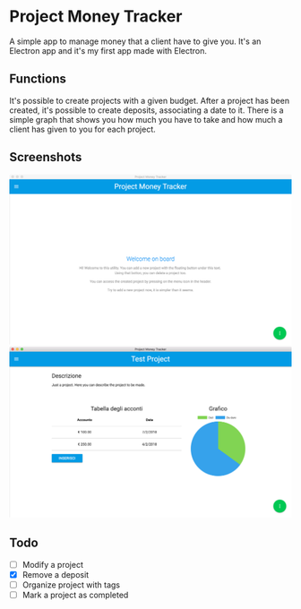 # Project Money Tracker
A simple app to manage money that a client have to give you. It's an Electron app and it's my first app made with Electron. 

## Functions
It's possible to create projects with a given budget. After a project has been created, it's possible to create deposits, associating a date to it. There is a simple graph that shows you how much you have to take and how much a client has given to you for each project.

## Screenshots
![alt](https://github.com/leo93921/project-money-tracker/blob/master/Screenshots/dashboard.png "Dashboard")
![alt](https://github.com/leo93921/project-money-tracker/blob/master/Screenshots/Project.png "Project page")

## Todo
- [ ] Modify a project
- [x] Remove a deposit
- [ ] Organize project with tags
- [ ] Mark a project as completed

